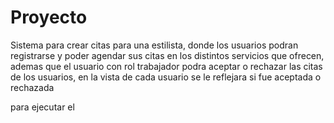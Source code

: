 # Proyecto
Sistema para crear citas para una estilista, donde los usuarios podran registrarse y poder agendar sus citas en los distintos servicios que ofrecen, ademas que el usuario con rol trabajador podra aceptar o rechazar las citas de los usuarios, en la vista de cada usuario se le reflejara si fue aceptada o rechazada

para ejecutar el 
